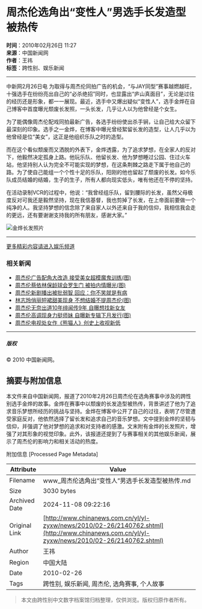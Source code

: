 # 周杰伦选角出“变性人”男选手长发造型被热传

**时间**：2010年02月26日 11:27  
**来源**：中国新闻网  
**作者**：王祎  
**标签**：跨性别、娱乐新闻

---

中新网2月26日电 为取得与周杰伦同拍广告的机会，“与JAY同型”赛事越燃越旺，十强选手在纷纷亮出自己的“必杀绝招”同时，也显露出“庐山真面目”，无论是过往的经历还是形象，都一一展现。最近，选手中又爆出疑似“变性人”，选手金烨在自己博客中首度曝光颓废长发照，一头长发，几乎让人以为他曾经是个女生。

为了能偶像周杰伦配戏同拍最新广告，各选手纷纷使出杀手锏，让自己给大众留下最深刻的印象。选手之一金烨，在博客中曝光曾经絮留长发的造型，让人几乎以为他曾经是位“美女”，这正是他组织乐队之时的造型。

而在这个看似颓废而又洒脱的外表下，金烨透露，为了追求梦想，在全家人的反对下，他毅然决定孤身上路。他玩乐队、他留长发、他为梦想睡过公园、住过火车站，他坚持别人认为完全不可能实现的梦想，在这条荆棘之路走下属于他自己的路。为了使自己能组一个个性十足的乐队，阳刚的他也留起了颓废的长发。如今乐队成员结婚的结婚，生子的生子，所有人都向现实低头，唯有他还在不停的坚持。

在活动录制VCR的过程中，他说：“我曾经组乐队，留到腰际的长发，虽然父母极度反对可我还是毅然坚持，现在我信基督，我也剪掉了长发，在上帝面前要做一个纯净的人。我坚持梦想的信念除了来自家人以外还来自于我的信仰，我相信我会走的更远，还有要谢谢支持我的所有朋友，感谢大家。”

![金烨长发照片](http://i2.chinanews.com/zwimg/01.jpg)

---

[更多精彩内容请进入娱乐频道](http://www.chinanews.com.cn/entertainment/index.shtml)

### 相关新闻

- [周杰伦广告配角大改造 接受美女超模魔鬼训练(图)](http://www.chinanews.com.cn/yl/news/2010/02-25/2138354.shtml)
- [周杰伦蔡依林保龄球会罗生门 被拍内情曝光(图)](http://www.chinanews.com.cn/yl/yl-mxzz/news/2010/02-04/2109498.shtml)
- [周杰伦新剧播出被批弱智 回应：你不笑就是有病](http://www.chinanews.com.cn/yl/yl-ypkb/news/2010/01-30/2100344.shtml)
- [林志玲俏丽短裙甜美现身 不想结婚不提周杰伦(图)](http://www.chinanews.com.cn/yl/news/2010/01-29/2099032.shtml)
- [周杰伦无奈出道10年绯闻传9年 自曝想找新女友](http://www.chinanews.com.cn/yl/news/2010/01-29/2098535.shtml)
- [周杰伦高调现身力挺师妹 自曝新专辑下月发行(图)](http://www.chinanews.com.cn/yl/yl-ytcf/news/2010/01-28/2097222.shtml)
- [周杰伦电视处女作《熊猫人》创史上收视新低](http://www.chinanews.com.cn/yl/yl-ypkb/news/2010/01-28/2096727.shtml)

---

##### 版权
© 2010 中国新闻网。

## 摘要与附加信息

<!-- tcd_abstract -->
本文件来自中国新闻网，报道了2010年2月26日周杰伦在选角赛事中涉及的跨性别选手金烨的故事。金烨在赛事中以颓废的长发造型被热传，背景讲述了他为了追求音乐梦想所经历的挑战与坚持。金烨在博客中公开了自己的过往，表明了尽管遭受家庭反对，他依然选择了留长发和追求自己的音乐梦想。文中提到金烨的坚韧与信仰，并强调了他对梦想的追求和对支持者的感激。文末附有金烨的长发照片，增强了对其形象的视觉印象。此外，该报道还提到了与赛事相关的其他娱乐新闻，展示了周杰伦的影响力和相关活动的热度。
<!-- tcd_abstract_end -->

附加信息 [Processed Page Metadata]

| Attribute       | Value                                  |
|-----------------|----------------------------------------|
| Filename        | www_周杰伦选角出“变性人”男选手长发造型被热传.md                             |
| Size            | 3030 bytes                           |
| Archived Date   | 2024-11-08 09:22:16                             |
| Original Link   | [http://www.chinanews.com.cn/yl/yl-zyxw/news/2010/02-26/2140762.shtml](http://www.chinanews.com.cn/yl/yl-zyxw/news/2010/02-26/2140762.shtml)                       |
| Author          | 王祎                               |
| Region          | 中国大陆                               |
| Date            | 2010-02-26                                 |
| Tags            | 跨性别, 娱乐新闻, 周杰伦, 选角赛事, 个人故事                                 |
>
> 本文由跨性别中文数字档案馆归档整理，仅供浏览。版权归原作者所有。
>